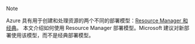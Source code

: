 > [!NOTE]
> Azure 具有用于创建和处理资源的两个不同的部署模型：[Resource Manager 和经典](../articles/azure-resource-manager/resource-manager-deployment-model.md)。  本文介绍如何使用 Resource Manager 部署模型。Microsoft 建议对新部署使用该模型，而不是经典部署模型。
